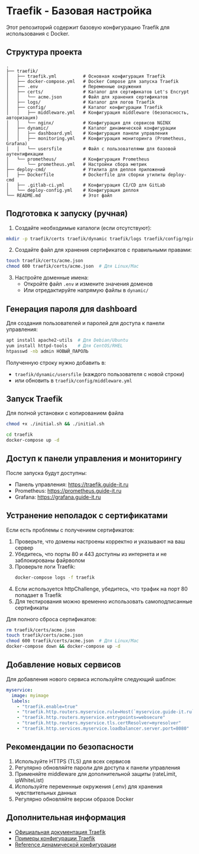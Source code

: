 # Traefik - Базовая настройка

Этот репозиторий содержит базовую конфигурацию Traefik для использования с Docker.

## Структура проекта

```
.
├── traefik/
│   ├── traefik.yml          # Основная конфигурация Traefik
│   ├── docker-compose.yml   # Docker Compose для запуска Traefik
│   ├── .env                 # Переменные окружения
│   ├── certs/               # Каталог для сертификатов Let's Encrypt
│   │   └── acme.json        # Файл для хранения сертификатов
│   ├── logs/                # Каталог для логов Traefik
│   ├── config/              # Каталог конфигурации Traefik
│   │   ├── middleware.yml   # Конфигурация middleware (безопасность, авторизация)
│   │   └── nginx/           # Конфигурация для сервисов NGINX
│   ├── dynamic/             # Каталог динамической конфигурации
│   │   ├── dashboard.yml    # Конфигурация панели управления
│   │   ├── monitoring.yml   # Конфигурация мониторинга (Prometheus, Grafana)
│   │   └── usersfile        # Файл с пользователями для базовой аутентификации
│   └── prometheus/          # Конфигурация Prometheus
│       └── prometheus.yml   # Настройки сбора метрик
├── deploy-cmd/              # Утилита для деплоя приложений
│   ├── Dockerfile           # Dockerfile для сборки утилиты deploy-cmd
│   ├── .gitlab-ci.yml       # Конфигурация CI/CD для GitLab
│   └── deploy-config.yml    # Конфигурация деплоя
└── README.md                # Этот файл
```

## Подготовка к запуску (ручная)

1. Создайте необходимые каталоги (если отсутствуют):

```bash
mkdir -p traefik/certs traefik/dynamic traefik/logs traefik/config/nginx traefik/prometheus
```

2. Создайте файл для хранения сертификатов с правильными правами:

```bash
touch traefik/certs/acme.json
chmod 600 traefik/certs/acme.json  # Для Linux/Mac
```

3. Настройте доменные имена:
   - Откройте файл `.env` и измените значения доменов
   - Или отредактируйте напрямую файлы в `dynamic/`

## Генерация пароля для dashboard

Для создания пользователей и паролей для доступа к панели управления:

```bash
apt install apache2-utils  # Для Debian/Ubuntu
yum install httpd-tools    # Для CentOS/RHEL
htpasswd -nb admin НОВЫЙ_ПАРОЛЬ
```

Полученную строку нужно добавить в:
- `traefik/dynamic/usersfile` (каждого пользователя с новой строки)
- или обновить в `traefik/config/middleware.yml`

## Запуск Traefik

Для полной установки с копированием файла
```bash
chmod +x ./initial.sh && ./initial.sh
```

```bash
cd traefik
docker-compose up -d
```

## Доступ к панели управления и мониторингу

После запуска будут доступны:
- Панель управления: https://traefik.guide-it.ru
- Prometheus: https://prometheus.guide-it.ru
- Grafana: https://grafana.guide-it.ru

## Устранение неполадок с сертификатами

Если есть проблемы с получением сертификатов:

1. Проверьте, что домены настроены корректно и указывают на ваш сервер
2. Убедитесь, что порты 80 и 443 доступны из интернета и не заблокированы файрволом
3. Проверьте логи Traefik:
   ```bash
   docker-compose logs -f traefik
   ```
4. Если используется httpChallenge, убедитесь, что трафик на порт 80 попадает в Traefik
5. Для тестирования можно временно использовать самоподписанные сертификаты

Для полного сброса сертификатов:
```bash
rm traefik/certs/acme.json
touch traefik/certs/acme.json
chmod 600 traefik/certs/acme.json  # Для Linux/Mac
docker-compose down && docker-compose up -d
```

## Добавление новых сервисов

Для добавления нового сервиса используйте следующий шаблон:

```yaml
myservice:
  image: myimage
  labels:
    - "traefik.enable=true"
    - "traefik.http.routers.myservice.rule=Host(`myservice.guide-it.ru`)"
    - "traefik.http.routers.myservice.entrypoints=websecure"
    - "traefik.http.routers.myservice.tls.certResolver=myresolver"
    - "traefik.http.services.myservice.loadbalancer.server.port=8080"
```

## Рекомендации по безопасности

1. Используйте HTTPS (TLS) для всех сервисов
2. Регулярно обновляйте пароли для доступа к панели управления
3. Применяйте middleware для дополнительной защиты (rateLimit, ipWhiteList)
4. Используйте переменные окружения (.env) для хранения чувствительных данных
5. Регулярно обновляйте версии образов Docker

## Дополнительная информация

- [Официальная документация Traefik](https://doc.traefik.io/traefik/)
- [Примеры конфигурации Traefik](https://doc.traefik.io/traefik/user-guides/docker-compose/)
- [Reference динамической конфигурации](https://doc.traefik.io/traefik/reference/dynamic-configuration/docker/)
